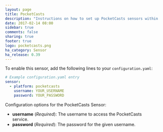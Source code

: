 ```yaml
---
layout: page
title: PocketCasts
description: "Instructions on how to set up PocketCasts sensors within Home Assistant."
date: 2017-02-14 08:00
sidebar: true
comments: false
sharing: true
footer: true
logo: pocketcasts.png
ha_category: Sensor
ha_release: 0.39
---
```


To enable this sensor, add the following lines to your `configuration.yaml`:

```yaml
# Example configuration.yaml entry
sensor:
  - platform: pocketcasts
    username: YOUR_USERNAME
    password: YOUR_PASSWORD
```

Configuration options for the PocketCasts Sensor:

- **username** (*Required*): The username to access the PocketCasts service.
- **password** (*Required*): The password for the given username.
